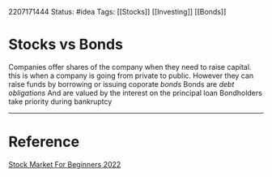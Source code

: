 2207171444
	Status: #idea 
		Tags: [[Stocks]] [[Investing]] [[Bonds]]

# Stocks vs Bonds

Companies offer shares of the company when they need to raise capital. 
this is when a company is going from private to public.
However they can raise funds by borrowing or issuing coporate <em>bonds</em>
Bonds are *debt obligations*
And are valued by the interest on the principal loan
Bondholders take priority during bankruptcy 

---
# Reference
[Stock Market For Beginners 2022](https://www.youtube.com/watch?v=T1x_knZmZAk)
